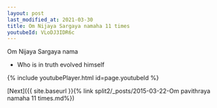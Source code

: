 ```yaml
---
layout: post
last_modified_at: 2021-03-30
title: Om Nijaya Sargaya namaha 11 times
youtubeId: VLoDJ3IDR6c
---
```

 
 
Om Nijaya Sargaya nama 
 
 -  Who is in truth evolved himself 
 
  
 
  
 
 
 
 
 
 


{% include youtubePlayer.html id=page.youtubeId %}
 
[Next]({{ site.baseurl }}{% link  split2/_posts/2015-03-22-Om pavithraya namaha 11 times.md%})
 
